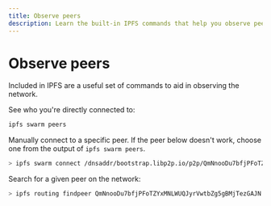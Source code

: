 ```yaml
---
title: Observe peers
description: Learn the built-in IPFS commands that help you observe peers on the network.
---
```


# Observe peers

Included in IPFS are a useful set of commands to aid in observing the network.

See who you're directly connected to:

```sh
ipfs swarm peers
```

Manually connect to a specific peer. If the peer below doesn't work, choose one from the output of `ipfs swarm peers`.

```sh
> ipfs swarm connect /dnsaddr/bootstrap.libp2p.io/p2p/QmNnooDu7bfjPFoTZYxMNLWUQJyrVwtbZg5gBMjTezGAJN
```

Search for a given peer on the network:

```sh
> ipfs routing findpeer QmNnooDu7bfjPFoTZYxMNLWUQJyrVwtbZg5gBMjTezGAJN
```
